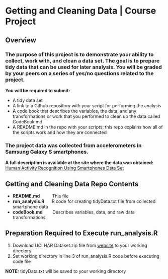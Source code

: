 # Getting and Cleaning Data | Course Project

## Overview
### The purpose of this project is to demonstrate your ability to collect, work with, and clean a data set. The goal is to prepare tidy data that can be used for later analysis. You will be graded by your peers on a series of yes/no questions related to the project. 

**You will be required to submit:**
- A tidy data set
- A link to a Github repository with your script for performing the analysis
- A code book that describes the variables, the data, and any transformations or work that you performed to clean up the data called CodeBook.md
- A README.md in the repo with your scripts; this repo explains how all of the scripts work and how they are connected 



### The project data was collected from accelerometers in Samsung Galaxy S smartphones. 
**A full description is available at the site where the data was obtained:**
[Human Activity Recognition Using Smartphones Data Set](https://archive.ics.uci.edu/ml/datasets/Human+Activity+Recognition+Using+Smartphones)


## Getting and Cleaning Data Repo Contents
- **README.md** &nbsp;&nbsp;&nbsp;&nbsp;&nbsp;&nbsp;&nbsp;&nbsp;&nbsp;This file
- **run_analysis.R** &nbsp;&nbsp;&nbsp;&nbsp;&nbsp;R code for creating tidyData.txt file from collected smartphone data
- **codeBook.md** &nbsp;&nbsp;&nbsp;&nbsp;&nbsp;&nbsp;&nbsp;Describes variables, data, and raw data transformations


## Preparation Required to Execute run_analysis.R
1. Download UCI HAR Dataset.zip file from [website](https://archive.ics.uci.edu/ml/datasets/Human+Activity+Recognition+Using+Smartphones) to your working directory
2. Set working directory in line 3 of run_analysis.R code before executing code file

**NOTE:** tidyData.txt will be saved to your working directory


